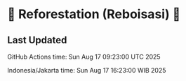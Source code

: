 
# 🌳 Reforestation (Reboisasi) 🌲

## Last Updated

GitHub Actions time: Sun Aug 17 09:23:00 UTC 2025

Indonesia/Jakarta time: Sun Aug 17 16:23:00 WIB 2025
